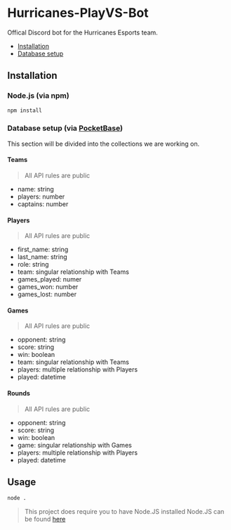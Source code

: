 # Hurricanes-PlayVS-Bot
Offical Discord bot for the Hurricanes Esports team.

- [Installation](#installation)
- [Database setup](#database-setup)

## Installation

### Node.js (via npm)

```sh
npm install
```

### Database setup (via [PocketBase](https://pocketbase.io/docs))

This section will be divided into the collections we are working on. 

#### Teams

> All API rules are public
- name: string
- players: number
- captains: number

#### Players

> All API rules are public
- first_name: string
- last_name: string
- role: string
- team: singular relationship with Teams
- games_played: numer
- games_won: number
- games_lost: number

#### Games

> All API rules are public
- opponent: string
- score: string
- win: boolean
- team: singular relationship with Teams
- players: multiple relationship with Players
- played: datetime

#### Rounds

> All API rules are public
- opponent: string
- score: string
- win: boolean
- game: singular relationship with Games
- players: multiple relationship with Players
- played: datetime

## Usage
```sh
node .
```
> This project does require you to have Node.JS installed
> Node.JS can be found [here](https://nodejs.org)
